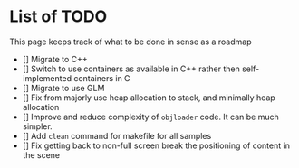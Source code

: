 # List of TODO

This page keeps track of what to be done in sense as a roadmap

* [] Migrate to C++
* [] Switch to use containers as available in C++ rather then self-implemented containers in C
* [] Migrate to use GLM
* [] Fix from majorly use heap allocation to stack, and minimally heap allocation
* [] Improve and reduce complexity of `objloader` code. It can be much simpler.
* [] Add `clean` command for makefile for all samples
* [] Fix getting back to non-full screen break the positioning of content in the scene
